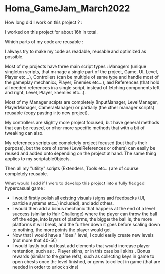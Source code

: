 # Homa_GameJam_March2022

How long did I work on this project ? :

I worked on this project for about 16h in total.


Which parts of my code are reusable :

I always try to make my code as readable, reusable and optimized as possible.

Most of my projects have three main script types : Managers (unique singleton scripts, that manage a single part of the project, Game, UI, Level, Player etc...), Controllers (can be multiple of same type and handle most of the gameplay mechanics, Player, Enemies etc...), and References (that hold all needed references in a single script, instead of fetching components left and right, Level, Player, Enemies etc...).

Most of my Manager scripts are completely (InputManager, LevelManager, PlayerManager, CameraManager) or partially (the other manager scripts) reusable (copy pasting into new project).

My controllers are slightly more project focused, but have general methods that can be reused, or other more specific methods that with a bit of  tweaking can also.

My references scripts are completely project focused (but that's their purpose), but the core of some (LevelReferences or others) can easily be reused and added onto depending on the project at hand.
The same thing applies to my scriptableObjects.

Then all my "utility" scripts (Extenders, Tools etc...) are of course completely reusable.


What would I add if I were to develop this project into a fully fledged hypercasual game :

- I would firstly polish all existing visuals (signs and feedbacks (UI, particle systems etc...) included), and add others.
- I would then add a bonus mechanic that happens at the end of a level success (similar to Hair Challenge) where the player can throw the ball off the edge, into layers of platforms, the bigger the ball is, the more platforms it will break, and the further down it goes before scaling down to nothing, the more points the player would get.
- Now that I would have a "ideal" level, I could easily create new levels (not more that 40-50)
- I would lastly but not least add elements that would increase player rentention, such as :
. Player skins, or in this case ball skins
. Bonus rewards (similar to the game refs), such as collecting keys in game to open chests once the level finished, or gems to collect in game (that are needed in order to unlock skins)


